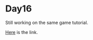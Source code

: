 # Day16

Still working on the same game tutorial.

[Here](https://github.com/eren23/phaser-training-tuts2-platformer) is the link.
